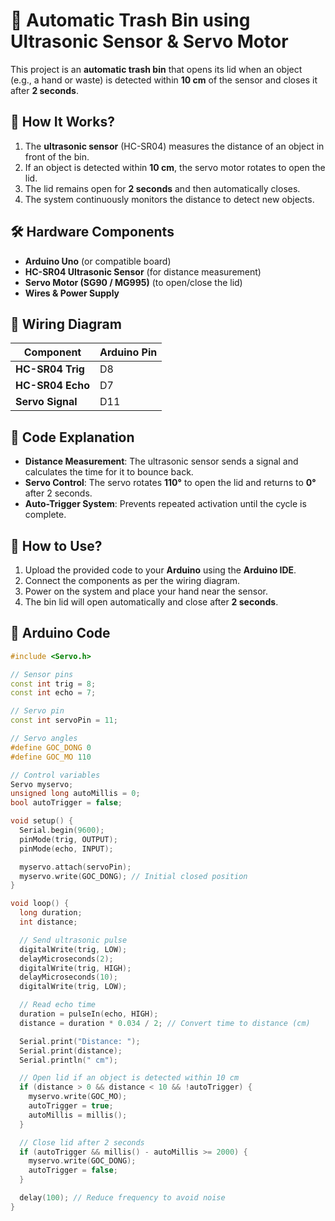 # 🚀 Automatic Trash Bin using Ultrasonic Sensor & Servo Motor

This project is an **automatic trash bin** that opens its lid when an object (e.g., a hand or waste) is detected within **10 cm** of the sensor and closes it after **2 seconds**.

## 📌 How It Works?
1. The **ultrasonic sensor** (HC-SR04) measures the distance of an object in front of the bin.
2. If an object is detected within **10 cm**, the servo motor rotates to open the lid.
3. The lid remains open for **2 seconds** and then automatically closes.
4. The system continuously monitors the distance to detect new objects.

## 🛠 Hardware Components
- **Arduino Uno** (or compatible board)
- **HC-SR04 Ultrasonic Sensor** (for distance measurement)
- **Servo Motor (SG90 / MG995)** (to open/close the lid)
- **Wires & Power Supply**

## 🔌 Wiring Diagram
| Component         | Arduino Pin |
|------------------|------------|
| **HC-SR04 Trig** | D8         |
| **HC-SR04 Echo** | D7         |
| **Servo Signal** | D11        |

## 📝 Code Explanation
- **Distance Measurement**: The ultrasonic sensor sends a signal and calculates the time for it to bounce back.
- **Servo Control**: The servo rotates **110°** to open the lid and returns to **0°** after 2 seconds.
- **Auto-Trigger System**: Prevents repeated activation until the cycle is complete.

## 🚀 How to Use?
1. Upload the provided code to your **Arduino** using the **Arduino IDE**.
2. Connect the components as per the wiring diagram.
3. Power on the system and place your hand near the sensor.
4. The bin lid will open automatically and close after **2 seconds**.

## 📜 Arduino Code
```cpp
#include <Servo.h>

// Sensor pins
const int trig = 8;
const int echo = 7;

// Servo pin
const int servoPin = 11;

// Servo angles
#define GOC_DONG 0
#define GOC_MO 110

// Control variables
Servo myservo;
unsigned long autoMillis = 0;
bool autoTrigger = false;

void setup() {
  Serial.begin(9600);
  pinMode(trig, OUTPUT);
  pinMode(echo, INPUT);

  myservo.attach(servoPin);
  myservo.write(GOC_DONG); // Initial closed position
}

void loop() {
  long duration;
  int distance;

  // Send ultrasonic pulse
  digitalWrite(trig, LOW);
  delayMicroseconds(2);
  digitalWrite(trig, HIGH);
  delayMicroseconds(10);
  digitalWrite(trig, LOW);

  // Read echo time
  duration = pulseIn(echo, HIGH);
  distance = duration * 0.034 / 2; // Convert time to distance (cm)

  Serial.print("Distance: ");
  Serial.print(distance);
  Serial.println(" cm");

  // Open lid if an object is detected within 10 cm
  if (distance > 0 && distance < 10 && !autoTrigger) {
    myservo.write(GOC_MO);
    autoTrigger = true;
    autoMillis = millis();
  }

  // Close lid after 2 seconds
  if (autoTrigger && millis() - autoMillis >= 2000) {
    myservo.write(GOC_DONG);
    autoTrigger = false;
  }

  delay(100); // Reduce frequency to avoid noise
}
